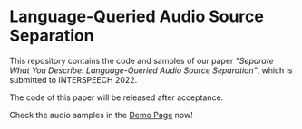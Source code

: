 # Language-Queried Audio Source Separation

This repository contains the code and samples of our paper *"Separate What You Describe: Language-Queried Audio Source Separation"*, which is submitted to INTERSPEECH 2022. 

The code of this paper will be released after acceptance.

Check the audio samples in the [Demo Page](https://liuxubo717.github.io/LASS-demopage/) now!


